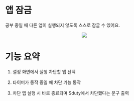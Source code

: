 # 앱 잠금

공부 중일 때 다른 앱이 실행되지 않도록 스스로 잠글 수 있어요. 

<div align="center">
    <img src="../gif/app_lock.gif"/>
</div>

# 기능 요약
1. 설정 화면에서 실행 차단할 앱 선택

2. 타이머가 동작 중일 때 차단 기능 동작

3. 차단 앱 실행 시 바로 종료되며 Sduty에서 차단했다는 문구 출력
